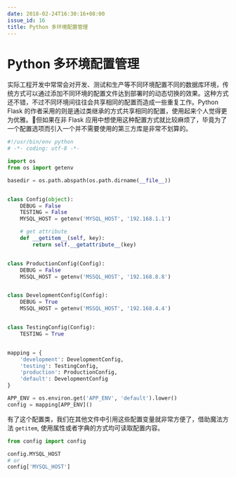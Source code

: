 ```yaml
---
date: 2018-02-24T16:30:16+08:00
issue_id: 16
title: Python 多环境配置管理
---
```


# Python 多环境配置管理

实际工程开发中常常会对开发、测试和生产等不同环境配置不同的数据库环境，传统方式可以通过添加不同环境的配置文件达到部署时的动态切换的效果。这种方式还不错，不过不同环境间往往会共享相同的配置而造成一些重复工作。Python Flask 的作者采用的则是通过类继承的方式共享相同的配置，使用起来个人觉得更为优雅。但如果在非 Flask 应用中想使用这种配置方式就比较麻烦了，毕竟为了一个配置选项而引入一个并不需要使用的第三方库是非常不划算的。

```python
#!/usr/bin/env python
# -*- coding: utf-8 -*-

import os
from os import getenv

basedir = os.path.abspath(os.path.dirname(__file__))


class Config(object):
    DEBUG = False
    TESTING = False
    MYSQL_HOST = getenv('MYSQL_HOST', '192.168.1.1')

    # get attribute
    def __getitem__(self, key):
        return self.__getattribute__(key)


class ProductionConfig(Config):
    DEBUG = False
    MSSQL_HOST = getenv('MSSQL_HOST', '192.168.8.8')


class DevelopmentConfig(Config):
    DEBUG = True
    MSSQL_HOST = getenv('MSSQL_HOST', '192.168.4.4')


class TestingConfig(Config):
    TESTING = True


mapping = {
    'development': DevelopmentConfig,
    'testing': TestingConfig,
    'production': ProductionConfig,
    'default': DevelopmentConfig
}

APP_ENV = os.environ.get('APP_ENV', 'default').lower()
config = mapping[APP_ENV]()
```

有了这个配置类，我们在其他文件中引用这些配置变量就非常方便了，借助魔法方法 `getitem`, 使用属性或者字典的方式均可读取配置内容。

```python
from config import config

config.MYSQL_HOST
# or
config['MYSQL_HOST']
```